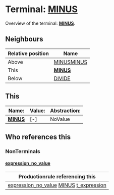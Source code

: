 # Terminal: **[MINUS](./MINUS.md)**

Overview of the terminal: **[MINUS](./MINUS.md)**.



## **Neighbours**

| Relative position | Name                                          |
| ----------------- | --------------------------------------------- |
| Above             | [MINUSMINUS](./MINUSMINUS.md) |
| This              | **[MINUS](./MINUS.md)** |
| Below             | [DIVIDE](./DIVIDE.md) |



## **This**

| Name:                                       | Value:          | Abstraction:    |
| ------------------------------------------- | --------------- | --------------- |
| **[MINUS](./MINUS.md)** | [\-] | NoValue |



## **Who references this**

### NonTerminals


#### [expression_no_value](./../Grammar/expression_no_value.md)

| Productionrule referencing this                      |
| ---------------------------------------------------- |
| [expression_no_value](./../Grammar/expression_no_value.md) [MINUS](./MINUS.md) [t_expression](./../Grammar/t_expression.md)  |



